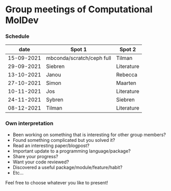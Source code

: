 # Group meetings of Computational MolDev

### Schedule

| date        	                            | Spot 1 	                                          | Spot 2          |
|-------------------------------------------|---------------------------------------------------|-----------------|
| 15-09-2021                                | mbconda/scratch/ceph full                         | Tilman          |
| 29-09-2021                                | Siebren                                           | Literature      |
| 13-10-2021                                | Janou                                             | Rebecca         |
| 27-10-2021                                | Simon                                             | Maarten         |
| 10-11-2021                                | Jos	                                              | Literature      |
| 24-11-2021                                | Sybren	                                          | Siebren         |
| 08-12-2021                                | Tilman	                                          | Literature      |


### Own interpretation

- Been working on something that is interesting for other group members? 
- Found something complicated but you solved it? 
- Read an interesting paper/blogpost?
- Important update to a programming language/package?
- Share your progress?
- Want your code reviewed?
- Discovered a useful package/module/feature/habit?
- Etc...

Feel free to choose whatever you like to present!
